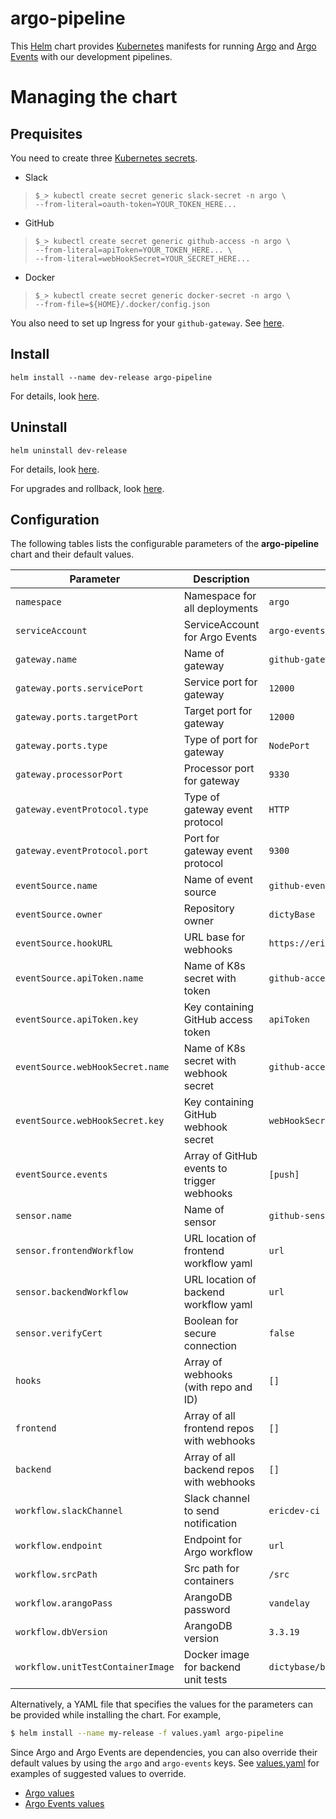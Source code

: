 # argo-pipeline
This [Helm](https://github.com/kubernetes/helm) chart provides
[Kubernetes](http://kubernetes.io) manifests for running [Argo](https://argoproj.github.io/docs/argo/readme.html)
and [Argo Events](https://argoproj.github.io/argo-events/) with our development
pipelines.

# Managing the chart

## Prequisites

You need to create three [Kubernetes secrets](https://kubernetes.io/docs/concepts/configuration/secret/).

- Slack

> `$_> kubectl create secret generic slack-secret -n argo \`  
>         `--from-literal=oauth-token=YOUR_TOKEN_HERE...`

- GitHub

>`$_> kubectl create secret generic github-access -n argo \`  
>         `--from-literal=apiToken=YOUR_TOKEN_HERE... \`  
>         `--from-literal=webHookSecret=YOUR_SECRET_HERE...`

- Docker

> `$_> kubectl create secret generic docker-secret -n argo \`  
>         `--from-file=${HOME}/.docker/config.json`

You also need to set up Ingress for your `github-gateway`. See [here](https://github.com/dictyBase/Migration/blob/master/deployment/argoevents.md#ingress).

## Install
```
helm install --name dev-release argo-pipeline
```
For details, look [here](https://docs.helm.sh/using_helm/#helm-install-installing-a-package).

## Uninstall
```
helm uninstall dev-release
```
For details, look [here](https://docs.helm.sh/using_helm/#uninstall-a-release).

For upgrades and rollback, look [here](https://docs.helm.sh/using_helm/#helm-upgrade-and-helm-rollback-upgrading-a-release-and-recovering-on-failure).

## Configuration

The following tables lists the configurable parameters of the **argo-pipeline** chart and their default values.

| Parameter                          | Description                                | Default                         |
| -----------------------------------|--------------------------------------------|---------------------------------|
| `namespace`                        | Namespace for all deployments              | `argo`                          |
| `serviceAccount`                   | ServiceAccount for Argo Events             | `argo-events-sa`                |
| `gateway.name`                     | Name of gateway                            | `github-gateway`                |
| `gateway.ports.servicePort`        | Service port for gateway                   | `12000`                         |
| `gateway.ports.targetPort`         | Target port for gateway                    | `12000`                         |
| `gateway.ports.type`               | Type of port for gateway                   | `NodePort`                      |
| `gateway.processorPort`            | Processor port for gateway                 | `9330`                          |
| `gateway.eventProtocol.type`       | Type of gateway event protocol             | `HTTP`                          |
| `gateway.eventProtocol.port`       | Port for gateway event protocol            | `9300`                          |
| `eventSource.name`                 | Name of event source                       | `github-event-source`           |
| `eventSource.owner`                | Repository owner                           | `dictyBase`                     |
| `eventSource.hookURL`              | URL base for webhooks                      | `https://ericargo.dictybase.dev`|
| `eventSource.apiToken.name`        | Name of K8s secret with token              | `github-access`                 |
| `eventSource.apiToken.key`         | Key containing GitHub access token         | `apiToken`                      |
| `eventSource.webHookSecret.name`   | Name of K8s secret with webhook secret     | `github-access`                 |
| `eventSource.webHookSecret.key`    | Key containing GitHub webhook secret       | `webHookSecret`                 |
| `eventSource.events`               | Array of GitHub events to trigger webhooks | `[push]`                        |
| `sensor.name`                      | Name of sensor                             | `github-sensor`                 |
| `sensor.frontendWorkflow`          | URL location of frontend workflow yaml     | `url`                           |
| `sensor.backendWorkflow`           | URL location of backend workflow yaml      | `url`                           |
| `sensor.verifyCert`                | Boolean for secure connection              | `false`                         |
| `hooks`                            | Array of webhooks (with repo and ID)       | `[]`                            |
| `frontend`                         | Array of all frontend repos with webhooks  | `[]`                            |
| `backend`                          | Array of all backend repos with webhooks   | `[]`                            |
| `workflow.slackChannel`            | Slack channel to send notification         | `ericdev-ci`                    |
| `workflow.endpoint`                | Endpoint for Argo workflow                 | `url`                           |
| `workflow.srcPath`                 | Src path for containers                    | `/src`                          |
| `workflow.arangoPass`              | ArangoDB password                          | `vandelay`                      |
| `workflow.dbVersion`               | ArangoDB version                           | `3.3.19`                        |
| `workflow.unitTestContainerImage`  | Docker image for backend unit tests        | `dictybase/backend-tester`      |

Alternatively, a YAML file that specifies the values for the parameters can be provided while installing the chart. For example,

```bash
$ helm install --name my-release -f values.yaml argo-pipeline
```

Since Argo and Argo Events are dependencies, you can also override their default values
by using the `argo` and `argo-events` keys. See [values.yaml](./values.yaml) for
examples of suggested values to override.

- [Argo values](https://github.com/argoproj/argo-helm/tree/master/charts/argo)
- [Argo Events values](https://github.com/argoproj/argo-helm/blob/master/charts/argo-events/values.yaml)